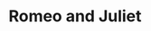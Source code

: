 ---
title: Romeo and Juliet
year: 1999
opening_date: 1999-09-16
closing_date: 1999-09-25
layout: productions
image:
image_caption:
image_credit:
playbill: 
category: 
Theatre: Theatre Jacksonville
Venue: Little Theatre
cast:
  Prologue: Landon Walker
  Samson: Luke H. Willis
  Gregory: Frankie Alfano, Jr.
  Abraham: Bryan Grosnick
  Benvolio: Christopher P. Farrell
  Tybalt: Ronnie Dickson
  Escalus: Holly Deckerhoff
  Lord Capulet: Dan Robbins
  Lady Capulet: Harolyn Sharpe
  Lord Montague: Alan Sacks
  Lady Montague: Carmen Jones
  Romeo: Aaron Staton
  County Paris: Christopher M. Revenaugh
  Anthony: Josh Waller
  Juliet: Toni Ruffino
  Potpan: Dante Pollard
  Mercutio: Matt Hemphill
  Friar Laurence: Karl Rogers
  Peter: David Eger
  Balthasar: Matthew Sanchez
  Apothecary: Josh Waller
  Chorus: 
    - Tiffany Baker
    - Malane Cobourne
    - Holly Deckerhoff
    - Sarah French
    - David Eger
    - Bryan Grosnick
    - Jenny McCharen
    - Emily Morrison
    - Sareh Penland 
    - Dante Pollard
    - Alexis Robbins
    - Matthew Sanchez
    - Robert Silva
    - Armando Versace
    - Josh Waller
    - Luke H. Willis
crew:
  Artistic Director: Robert Arleigh White
  Technical Director: Andrew J. Way
  Assistant to the Director: 
    - Valerie Howard
    - Laura Moss
  Performance Coach: Jan Kathryn Wikstrom
  Choreographer: Michelle Ottley-Fisher
  Fight Master: Jessica Pillmore
  Assistant Technical Director: James Wright
  Stage Manager: Billie Perry-Esler
  Assistant Stage Manager: Mary Swanson
  Lighting Design: Andrew J. Way
  Set Construction: 
    - Manuel Bello
    - Jon Bennett
    - Joe Black
    - Melane Cobourne
    - Norman Covert
    - Jenny McCharen
    - Laurie Melnick
    - Dale Penland
    - Sarah Penland
    - Gloria Pepe
    - Mary Swanson
    - Armando Versace
    - Krista Waters
    - Tad Wiggins
    - Claudia Wright
  Banners: Rick O'Shea
  Banner Treatments: Robert Cox
  Master Electrician: Dan Robillard
  Scenic Design: Andrew J. Way
  Sound Design: Robert Arleigh White
  Sound Design Technician: Landon Walker
  Production Sound Design: Andrew Douglas
  Costume Design: Stephanie Mathis
  Costume Construction: 
    - Stephanie Mathis
    - Nitza Cochran
    - Joy Smith
  Wig Construction, and Hair and Make-up Design: Bruce Musser
  Properties Mistress: Amanda Jane Schade
  Properties Assistant: 
    - Bruce Musser
    - Jennifer Revenaugh
    - Robert Arleigh White
  Deck Crew: 
    - Joe Black
    - Erin Maas
    - Laurie Melnick
    - Tad Wiggins
    - Claudia Wright
  Lighting Technician: 
    - Jon Bennett
    - Gloria Pepe
  Graphic Design: Melissa Russell
  Study Guide: Jackie Jones
  Educational Support Services: Nyna Kaminer
  Marketing and Development: Julia Preston
  Box Office Services: Cherri Stratton
  Project Coordinator: 
    - Robert Arleigh White
    - Cheryl Riddick
    - Sheri Thomas
    - Jackie Butcher
  Mascot: Charlotte Fisher
---